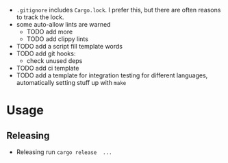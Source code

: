 * `.gitignore` includes `Cargo.lock`. I prefer this, but there are often reasons to track the lock.
* some auto-allow lints are warned
    - TODO add more
    - TODO add clippy lints
* TODO add a script fill template words
* TODO add git hooks:
    - check unused deps
* TODO add ci template
* TODO add a template for integration testing for different languages, automatically setting stuff up with `make`

# Usage

## Releasing

* Releasing run `cargo release  ... `
